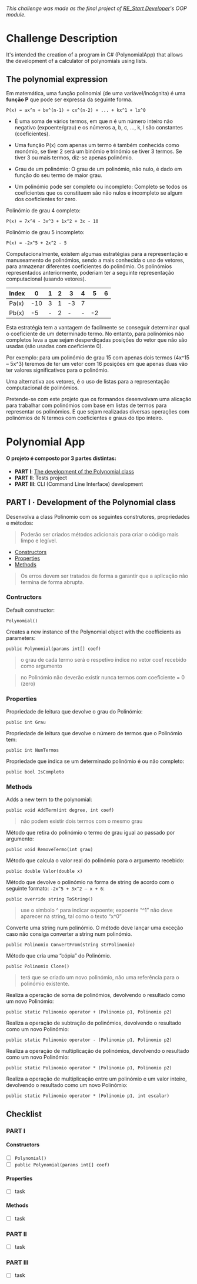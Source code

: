 ###### *This challenge was made as the final project of [RE_Start Developer](https://pt.primaverabss.com/pt/formacao-2/acoes-em-destaque/restart/)'s OOP module.*

# Challenge Description
It's intended the creation of a program in C# (PolynomialApp) that allows the development of a calculator of polynomials using lists.

## The polynomial expression

Em matemática, uma função polinomial (de uma variável/incógnita) é uma **função P** que pode ser expressa da seguinte forma.

    P(x) = ax^n + bx^(n-1) + cx^(n-2) + ... + kx^1 + lx^0

* É uma soma de vários termos, em que n é um número inteiro não negativo (expoente/grau) e os números a, b, c, ..., k, l são constantes (coeficientes).

* Uma função P(x) com apenas um termo é também conhecida como monómio, se tiver 2 será um binómio e trinómio se tiver 3 termos. Se tiver 3 ou mais termos, diz-se apenas polinómio.

* Grau de um polinómio: O grau de um polinómio, não nulo, é dado em função do seu termo de maior grau.

* Um polinómio pode ser completo ou incompleto: Completo se todos os coeficientes que os constituem são não nulos e incompleto se algum dos coeficientes for zero.

Polinómio de grau 4 completo:

    P(x) = 7x^4 - 3x^3 + 1x^2 + 3x - 10

Polinómio de grau 5 incompleto:

    P(x) = -2x^5 + 2x^2 - 5

Computacionalmente, existem algumas estratégias para a representação e manuseamento de polinómios, sendo a mais conhecida o uso de vetores, para armazenar diferentes coeficientes do polinómio. Os polinómios representados anteriormente, poderiam ter a seguinte representação computacional (usando vetores).

Index | 0 | 1 | 2 | 3 | 4 | 5 | 6
----- | - | - | - | - | - | - | -
Pa(x) | -10 | 3 | 1 | -3 | 7 | |
Pb(x) | -5 | - | 2 | - | - | -2 |

Esta estratégia tem a vantagem de facilmente se conseguir determinar qual o coeficiente de um determinado termo. No entanto, para polinómios não completos leva a que sejam desperdiçadas posições do vetor que não são usadas (são usadas com coeficiente 0).

Por exemplo: para um polinómio de grau 15 com apenas dois termos (4x^15 – 5x^3) teremos de ter um vetor com 16 posições em que apenas duas vão ter valores significativos para o polinómio.

Uma alternativa aos vetores, é o uso de listas para a representação computacional de polinómios.

Pretende-se com este projeto que os formandos desenvolvam uma alicação para trabalhar com polinómios com base em listas de termos para representar os polinómios. E que sejam realizadas diversas operações com polinómios de N termos com coeficientes e graus do tipo inteiro.

# Polynomial App

#### O projeto é composto por 3 partes distintas:

* **PART I**: [The development of the Polynomial class](#part-i--development-of-the-polynomial-class)
* **PART II**: Tests project
* **PART III**: CLI (Command Line Interface) development

## PART I · Development of the Polynomial class

Desenvolva a class Polinomio com os seguintes construtores, propriedades e métodos:

> Poderão ser criados métodos adicionais para criar o código mais limpo e legível.

* [Constructors](#constructors)
* [Properties](#properties)
* [Methods](#methods)

> Os erros devem ser tratados de forma a garantir que a aplicação não termina de forma abrupta.

### Contructors

Default constructor:

    Polynomial()

Creates a new instance of the Polynomial object with the coefficients as parameters:

    public Polynomial(params int[] coef)

> o grau de cada termo será o respetivo índice no vetor coef recebido como argumento

> no Polinómio não deverão existir nunca termos com coeficiente = 0 (zero)

### Properties

Propriedade de leitura que devolve o grau do Polinómio:

    public int Grau

Propriedade de leitura que devolve o número de termos que o Polinómio tem:

    public int NumTermos

Propriedade que indica se um determinado polinómio é ou não completo:

    public bool IsCompleto

### Methods

Adds a new term to the polynomial:

    public void AddTerm(int degree, int coef)
    
> não podem existir dois termos com o mesmo grau

Método que retira do polinómio o termo de grau igual ao passado por argumento:

    public void RemoveTermo(int grau)

Método que calcula o valor real do polinómio para o argumento recebido:

    public double Valor(double x)

Método que devolve o polinómio na forma de string de acordo com o seguinte formato: `-2x^5 + 3x^2 – x + 6`:

    public override string ToString()

> use o símbolo ^ para indicar expoente; expoente “^1” não deve aparecer na string, tal como o texto “x^0”

Converte uma string num polinómio. O método deve lançar uma exceção caso não consiga converter a string num polinómio.

    public Polinomio ConvertFrom(string strPolinomio)

Método que cria uma “cópia” do Polinómio.

    public Polinomio Clone()

> terá que se criado um novo polinómio, não uma referência para o polinómio existente.

Realiza a operação de soma de polinómios, devolvendo o resultado como um novo Polinómio:

    public static Polinomio operator + (Polinomio p1, Polinomio p2)

Realiza a operação de subtração de polinómios, devolvendo o resultado como um novo Polinómio:

    public static Polinomio operator - (Polinomio p1, Polinomio p2)

Realiza a operação de multiplicação de polinómios, devolvendo o resultado como um novo Polinómio:

    public static Polinomio operator * (Polinomio p1, Polinomio p2)

Realiza a operação de multiplicação entre um polinómio e um valor inteiro, devolvendo o resultado como um novo Polinómio:

    public static Polinomio operator * (Polinomio p1, int escalar)

## Checklist
### PART I
#### Constructors
- [ ] `Polynomial()`
- [ ] `public Polynomial(params int[] coef)`
#### Properties
- [ ] task
#### Methods
- [ ] task
### PART II
- [ ] task
### PART III
- [ ] task

<!-- Unordered and ordered list -->
<!-- * ul -->
<!-- 1. ol -->

<!-- ![GitHub Logo](/images/logo.png) -->
<!-- Format: ![Alt Text](url) -->

<!-- http://github.com - automatic! -->
<!-- [GitHub](http://github.com) -->

<!-- Quote -->
<!-- > We're living the future so -->
<!-- > the present is our past. -->

<!-- Code -->
<!-- `<addr>` element here instead. -->